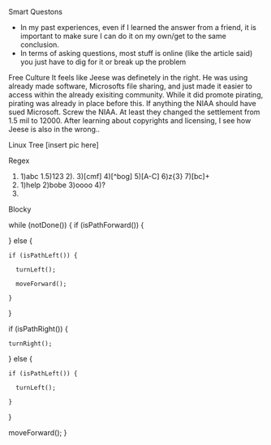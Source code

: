 Smart Questons
- In my past experiences, even if I learned the answer from a friend, it is important to make sure I can do it on my own/get to
  the same conclusion. 
- In terms of asking questions, most stuff is online (like the article said) you just have to dig for it or break up the problem

Free Culture
It feels like Jeese was definetely in the right. He was using already made software, Microsofts file sharing, and just made it
easier to access within the already exisiting community. While it did promote pirating, pirating was already in place before this. If anything the NIAA should have sued Microsoft. Screw the NIAA. At least they changed the settlement from 1.5 mil to 12000. After learning about copyrights and licensing, I see how Jeese is also in the wrong..

Linux Tree
[insert pic here]

Regex
1.  1)abc 1.5)123 2)\. 3)[cmf] 4)[^bog] 5)[A-C] 6)z{3} 7)[bc]+
2.  1)help 2)bobe 3)oooo 4)?
3.  

Blocky

while (notDone()) {
  if (isPathForward()) {
  
  } else {
  
    if (isPathLeft()) {
  
      turnLeft();
  
      moveForward();
  
    }
  
  }

  if (isPathRight()) {

    turnRight();

  } else {

    if (isPathLeft()) {

      turnLeft();

    }
  }
  
  moveForward();
}
